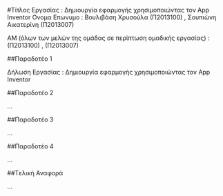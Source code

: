 #Τίτλος Εργασίας : Δημιουργία εφαρμογής χρησιμοποιώντας τον App Inventor
Ονομα Επωνυμο : Βουλιβάση Χρυσούλα (Π2013100) , Σουπιώνη Αικατερίνη (Π2013007)

ΑΜ (όλων των μελών της ομάδας σε περίπτωση ομαδικής εργασίας) : (Π2013100) , (Π2013007)

##Παραδοτέο 1

Δήλωση Εργασίας : Δημιουργία εφαρμογής χρησιμοποιώντας τον App Inventor

##Παραδοτέο 2

…

##Παραδοτέο 3

...

##Παραδοτέο 4

...

##Tελική Αναφορά

...
